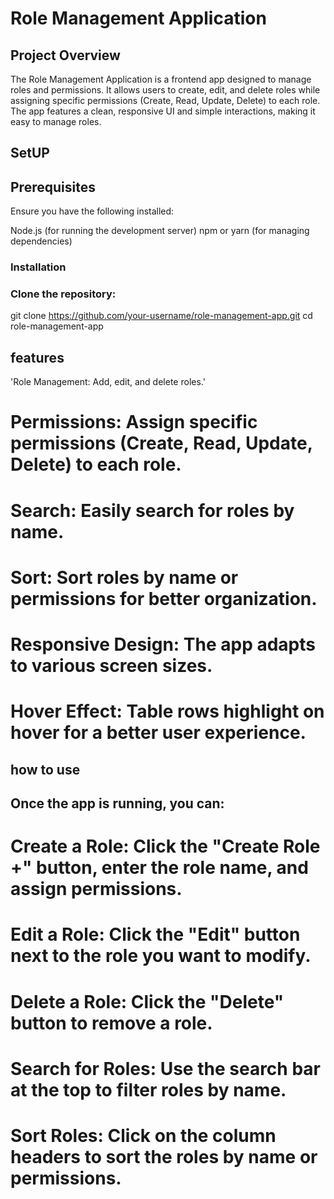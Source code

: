 # Role Management Application
## Project Overview

The Role Management Application is a frontend app designed to manage roles and permissions. It allows users to create, edit, and delete roles while assigning specific permissions (Create, Read, Update, Delete) to each role. The app features a clean, responsive UI and simple interactions, making it easy to manage roles.



## SetUP
## Prerequisites

Ensure you have the following installed:

Node.js (for running the development server)
npm or yarn (for managing dependencies)

### Installation
### Clone the repository:

git clone https://github.com/your-username/role-management-app.git
cd role-management-app


## features

'Role Management: Add, edit, and delete roles.'
# Permissions: Assign specific permissions (Create, Read, Update, Delete) to each role.
# Search: Easily search for roles by name.
# Sort: Sort roles by name or permissions for better organization.
# Responsive Design: The app adapts to various screen sizes.
# Hover Effect: Table rows highlight on hover for a better user experience.

## how to use

## Once the app is running, you can:

# Create a Role: Click the "Create Role +" button, enter the role name, and assign permissions.
# Edit a Role: Click the "Edit" button next to the role you want to modify.
# Delete a Role: Click the "Delete" button to remove a role.
# Search for Roles: Use the search bar at the top to filter roles by name.
# Sort Roles: Click on the column headers to sort the roles by name or permissions.


